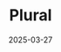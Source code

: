 ---  
layout: startup_page  
title: "Plural"  
id: "plural.sh"  
permalink: "/pluralplural.sh03272025/"  
website: "https://www.plural.sh"  
funding_round: "Seed"  
funding_amount: "$6M"  
investors: "Primary Venture Partners, Capital One Ventures, Company Ventures"  
about: "Plural is a Kubernetes management platform that simplifies enterprise operations through automation and self-service tools. It addresses growing Kubernetes complexity, especially with the rise of AI workloads, helping enterprises streamline operations, reduce costs, and maintain security across Kubernetes environments."  
markets: "AI, Cloud Computing, Enterprise Software"  
hq: "New York, New York, United States"  
founded_year: "2021"  
linkedin: "https://www.linkedin.com/company/pluralsh"  
twitter: "https://twitter.com/pluralplatform"  
instagram: ""  
facebook: ""  
crunchbase: "https://www.crunchbase.com/organization/plural-9df0"  
pitchbook: ""  

date_display: "27-Mar-2025"  
date: "2025-03-27"

# SEO Optimization  
meta_title: "Plural - Seed Funding ($6M)"  
meta_description: "Plural, Plural is a Kubernetes management platform that simplifies enterprise operations through automation and self-service tools. It addresses growing Kuber..."  
meta_keywords: "Plural, AI, Cloud Computing, Enterprise Software, Seed funding"  
canonical_url: "https://startup.projectstartups.com/pluralplural.sh03272025/"  
---